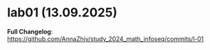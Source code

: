 # lab01 (13.09.2025)

**Full Changelog**: https://github.com/AnnaZhiv/study_2024_math_infoseq/commits/l-01





